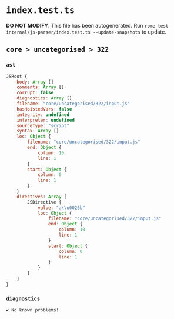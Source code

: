 # `index.test.ts`

**DO NOT MODIFY**. This file has been autogenerated. Run `rome test internal/js-parser/index.test.ts --update-snapshots` to update.

## `core > uncategorised > 322`

### `ast`

```javascript
JSRoot {
	body: Array []
	comments: Array []
	corrupt: false
	diagnostics: Array []
	filename: "core/uncategorised/322/input.js"
	hasHoistedVars: false
	integrity: undefined
	interpreter: undefined
	sourceType: "script"
	syntax: Array []
	loc: Object {
		filename: "core/uncategorised/322/input.js"
		end: Object {
			column: 10
			line: 1
		}
		start: Object {
			column: 0
			line: 1
		}
	}
	directives: Array [
		JSDirective {
			value: "a\\u0026b"
			loc: Object {
				filename: "core/uncategorised/322/input.js"
				end: Object {
					column: 10
					line: 1
				}
				start: Object {
					column: 0
					line: 1
				}
			}
		}
	]
}
```

### `diagnostics`

```
✔ No known problems!

```
